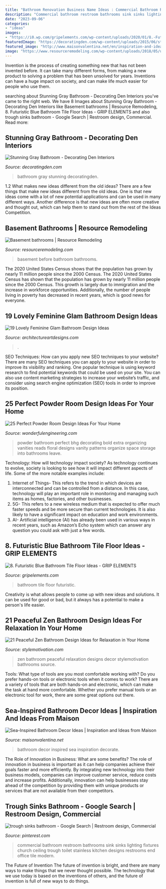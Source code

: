 ```yaml
---
title: "Bathroom Renovation Business Name Ideas : Commercial Bathroom Restroom Bathrooms Sink Sinks Lighting Fixtures Church Ceiling Trough Toilet Stainless Kitchen Designs Restrooms End Office Tile Modern"
description: "Commercial bathroom restroom bathrooms sink sinks lighting fixtures church ceiling trough toilet stainless kitchen designs restrooms end office tile modern"
date: "2023-09-06"
categories:
- "ideas"
images:
- "https://i0.wp.com/gripelements.com/wp-content/uploads/2020/01/8.-Futuristic-Blue-Bathroom-Tile-Floor-Ideas.jpg?fit=768%2C959&amp;ssl=1"
featuredImage: "https://decoratingden.com/wp-content/uploads/2015/06/stunning_gray_bathroom_after1.jpg"
featured_image: "http://www.maisonvalentina.net/en/inspiration-and-ideas/wp-content/uploads/2015/08/sea-inspired-bathroom-decor-ideas-12.jpg"
image: "https://www.resourceremodeling.com/wp-content/uploads/2018/05/unique-basement-bathroom-before-and-after-before-and-after-home-basement-renovation-vancouver-bc-images-frompo-8.jpg"
---
```



Invention is the process of creating something new that has not been invented before. It can take many different forms, from making a new product to solving a problem that has been unsolved for years. Inventions can have a huge impact on society, and can make life much easier for people who use them.

	

		
searching about Stunning Gray Bathroom - Decorating Den Interiors you've came to the right web. We have 8 Images about Stunning Gray Bathroom - Decorating Den Interiors like Basement bathrooms | Resource Remodeling, 8. Futuristic Blue Bathroom Tile Floor Ideas - GRIP ELEMENTS and also trough sinks bathroom - Google Search | Restroom design, Commercial. Read more:
		
    
## Stunning Gray Bathroom - Decorating Den Interiors

<img loading=lazy src="https://decoratingden.com/wp-content/uploads/2015/06/stunning_gray_bathroom_after1.jpg" onerror="this.onerror=null;this.src='https://tse1.mm.bing.net/th?id=OIP.0eOQWix9bwc3UIgPjdvc5QHaDp&amp;pid=15.1';" alt="Stunning Gray Bathroom - Decorating Den Interiors">

_Source: decoratingden.com_

>bathroom gray stunning decoratingden. 

	

1.2 What makes new ideas different from the old ideas?
There are a few things that make new ideas different from the old ideas. One is that new ideas come with a lot of new potential applications and can be used in many different ways. Another difference is that new ideas are often more creative and thought out, which can help them to stand out from the rest of the Ideas Competition.

    
## Basement Bathrooms | Resource Remodeling

<img loading=lazy src="https://www.resourceremodeling.com/wp-content/uploads/2018/05/unique-basement-bathroom-before-and-after-before-and-after-home-basement-renovation-vancouver-bc-images-frompo-8.jpg" onerror="this.onerror=null;this.src='https://tse2.mm.bing.net/th?id=OIP.DpTBIuCn-hXasULOoNMfTQHaFL&amp;pid=15.1';" alt="Basement bathrooms | Resource Remodeling">

_Source: resourceremodeling.com_

>basement before bathroom bathrooms. 

	

The 2020 United States Census shows that the population has grown by nearly 11 million people since the 2000 Census.
The 2020 United States Census has shown that the population has grown by nearly 11 million people since the 2000 Census. This growth is largely due to immigration and the increase in workforce opportunities. Additionally, the number of people living in poverty has decreased in recent years, which is good news for everyone.

    
## 19 Lovely Feminine Glam Bathroom Design Ideas

<img loading=lazy src="https://www.architectureartdesigns.com/wp-content/uploads/2015/01/721-630x924.jpg" onerror="this.onerror=null;this.src='https://tse2.mm.bing.net/th?id=OIP.MNnm_xForxsko2P8j8dQ6wHaK3&amp;pid=15.1';" alt="19 Lovely Feminine Glam Bathroom Design Ideas">

_Source: architectureartdesigns.com_

>. 

	

SEO Techniques: How can you apply new SEO techniques to your website?
There are many SEO techniques you can apply to your website in order to improve its visibility and ranking. One popular technique is using keyword research to find potential keywords that could be used on your site. You can also use content marketing strategies to increase your website’s traffic, and consider using search engine optimization (SEO) tools in order to improve its position.

    
## 25 Perfect Powder Room Design Ideas For Your Home

<img loading=lazy src="https://wonderfulengineering.com/wp-content/uploads/2014/09/25-powder-room-ideas-15.jpg" onerror="this.onerror=null;this.src='https://tse1.mm.bing.net/th?id=OIP.OWVcKOUm8gJt9vWqywHHBQHaJ3&amp;pid=15.1';" alt="25 Perfect Powder Room Design Ideas For Your Home">

_Source: wonderfulengineering.com_

>powder bathroom perfect bhg decorating bold extra organizing vanities reads floral designs vanity patterns organize space storage into bathrooms leave. 

	

Technology: How will technology impact society?
As technology continues to evolve, society is looking to see how it will impact different aspects of life. Some of the more notable examples include:
1. Internet of Things- This refers to the trend in which devices are interconnected and can be controlled from a distance. In this case, technology will play an important role in monitoring and managing such items as homes, factories, and other businesses. 
2. 5G- This refers to a new wireless medium that is expected to offer much faster speeds and be more secure than current technologies. It is also likely to have a significant impact on education and work environments. 
3. AI- Artificial intelligence (AI) has already been used in various ways in recent years, such as Amazon’s Echo system which can answer any question you could ask with just a few words.

    
## 8. Futuristic Blue Bathroom Tile Floor Ideas - GRIP ELEMENTS

<img loading=lazy src="https://i0.wp.com/gripelements.com/wp-content/uploads/2020/01/8.-Futuristic-Blue-Bathroom-Tile-Floor-Ideas.jpg?fit=768%2C959&amp;ssl=1" onerror="this.onerror=null;this.src='https://tse4.mm.bing.net/th?id=OIP.9CseIsVxWG7w8nn1UfeTqwHaJP&amp;pid=15.1';" alt="8. Futuristic Blue Bathroom Tile Floor Ideas - GRIP ELEMENTS">

_Source: gripelements.com_

>bathroom tile floor futuristic. 

	

Creativity is what allows people to come up with new ideas and solutions. It can be used for good or bad, but it always has a potential to make a person's life easier.

    
## 21 Peaceful Zen Bathroom Design Ideas For Relaxation In Your Home

<img loading=lazy src="https://www.stylemotivation.com/wp-content/uploads/2013/11/Peaceful-Zen-Bathroom-Design-Ideas-for-Relaxation-in-Your-Home-10.jpg" onerror="this.onerror=null;this.src='https://tse3.mm.bing.net/th?id=OIP.ZRxEPEiU-pSvxBY32wMh1AAAAA&amp;pid=15.1';" alt="21 Peaceful Zen Bathroom Design Ideas for Relaxation in Your Home">

_Source: stylemotivation.com_

>zen bathroom peaceful relaxation designs decor stylemotivation bathrooms source. 

	

Tools: What type of tools are you most comfortable working with?
Do you prefer hands-on tools or electronic tools when it comes to work? There are a variety of tools that are both hands-on and electronic, which can make the task at hand more comfortable. Whether you prefer manual tools or an electronic tool for work, there are some great options out there.

    
## Sea-Inspired Bathroom Decor Ideas | Inspiration And Ideas From Maison

<img loading=lazy src="http://www.maisonvalentina.net/en/inspiration-and-ideas/wp-content/uploads/2015/08/sea-inspired-bathroom-decor-ideas-12.jpg" onerror="this.onerror=null;this.src='https://tse3.mm.bing.net/th?id=OIP.TO_KdU7rSfxoPKpTiIH97gHaLB&amp;pid=15.1';" alt="Sea-Inspired Bathroom Decor Ideas | Inspiration and Ideas from Maison">

_Source: maisonvalentina.net_

>bathroom decor inspired sea inspiration decorate. 

	

The Role of Innovation in Business: What are some benefits?
The role of innovation in business is important as it can help companies achieve their goals faster and more efficiently. By integrating new technology into their business models, companies can improve customer service, reduce costs and increase profits. Additionally, innovation can help businesses stay ahead of the competition by providing them with unique products or services that are not available from their competitors.

    
## Trough Sinks Bathroom - Google Search | Restroom Design, Commercial

<img loading=lazy src="https://i.pinimg.com/originals/07/c2/df/07c2df8620c26eb628bc42f9ea97e977.jpg" onerror="this.onerror=null;this.src='https://tse4.mm.bing.net/th?id=OIP.wNL2S6xaoGtF4AJavdo5YAHaJ4&amp;pid=15.1';" alt="trough sinks bathroom - Google Search | Restroom design, Commercial">

_Source: pinterest.com_

>commercial bathroom restroom bathrooms sink sinks lighting fixtures church ceiling trough toilet stainless kitchen designs restrooms end office tile modern. 

	

The Future of Invention
The future of invention is bright, and there are many ways to make things that we never thought possible. The technology that we use today is based on the inventions of others, and the future of invention is full of new ways to do things.

